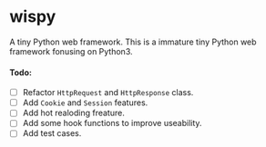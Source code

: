 # wispy
A tiny Python web framework.
This is a immature tiny Python web framework fonusing on Python3.


#### Todo:
- [ ] Refactor `HttpRequest` and `HttpResponse` class.
- [ ] Add `Cookie` and `Session` features.
- [ ] Add hot realoding freature.
- [ ] Add some hook functions to improve useability.
- [ ] Add test cases.
